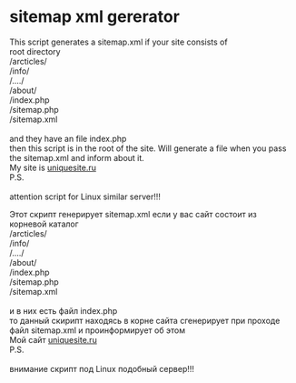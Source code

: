 # sitemap xml gererator
This script generates a sitemap.xml
if your site consists of<br />
root directory<br />
/arcticles/<br />
/info/<br />
/..../<br />
/about/<br />
/index.php<br />
/sitemap.php<br />
/sitemap.xml<br />
<br />
and they have an file index.php<br />
then this script is in the root of the site. Will generate a file when you pass the sitemap.xml and inform about it.<br />
My site is [uniquesite.ru](http://uniquesite.ru)<br />
P.S.<br />  
attention script for Linux similar server!!!

Этот скрипт генерирует sitemap.xml
если у вас сайт состоит из<br />
корневой каталог<br />
/arcticles/<br />
/info/<br />
/..../<br />
/about/<br />
/index.php<br />
/sitemap.php<br />
/sitemap.xml<br />
<br />
и в них есть файл index.php<br />
то данный скирипт находясь в корне сайта сгенерирует при проходе файл sitemap.xml и проинформирует об этом<br />
Мой сайт [uniquesite.ru](http://uniquesite.ru)<br />
P.S.<br />  
внимание скрипт под Linux подобный сервер!!!
